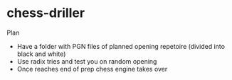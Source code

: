 # chess-driller

Plan

* Have a folder with PGN files of planned opening repetoire (divided into black and white)
* Use radix tries and test you on random opening
* Once reaches end of prep chess engine takes over
